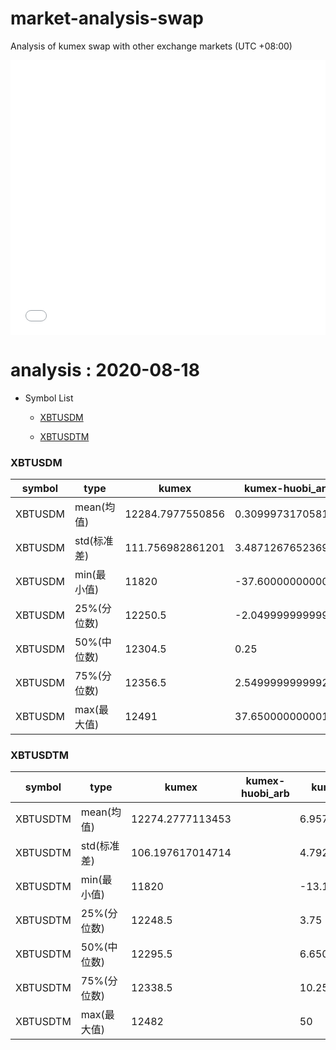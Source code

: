 # market-analysis-swap
Analysis of kumex swap with other exchange markets (UTC +08:00)

<iframe width="100%" height="440" src="./data.html" frameborder="no" border="0" scrolling="no"></iframe>

# analysis : 2020-08-18
* Symbol List

  * [XBTUSDM](#xbtusdm)

  * [XBTUSDTM](#xbtusdtm)


### XBTUSDM

symbol|type|kumex|kumex-huobi_arb|kumex-okex_arb
---|---|---|---|---
XBTUSDM | mean(均值) | 12284.7977550856 | 0.309997317058194 | 5.07073491215102
XBTUSDM | std(标准差) | 111.756982861201 | 3.48712676523695 | 2.90572535044335
XBTUSDM | min(最小值) | 11820 | -37.6000000000004 | -19
XBTUSDM | 25%(分位数) | 12250.5 | -2.04999999999927 | 3.25
XBTUSDM | 50%(中位数) | 12304.5 | 0.25 | 4.84999999999854
XBTUSDM | 75%(分位数) | 12356.5 | 2.54999999999927 | 6.95000000000073
XBTUSDM | max(最大值) | 12491 | 37.6500000000015 | 51.1500000000015


### XBTUSDTM

symbol|type|kumex|kumex-huobi_arb|kumex-okex_arb
---|---|---|---|---
XBTUSDTM | mean(均值) | 12274.2777113453 |  | 6.95772117728045
XBTUSDTM | std(标准差) | 106.197617014714 |  | 4.79247292056928
XBTUSDTM | min(最小值) | 11820 |  | -13.1500000000015
XBTUSDTM | 25%(分位数) | 12248.5 |  | 3.75
XBTUSDTM | 50%(中位数) | 12295.5 |  | 6.65000000000146
XBTUSDTM | 75%(分位数) | 12338.5 |  | 10.25
XBTUSDTM | max(最大值) | 12482 |  | 50


